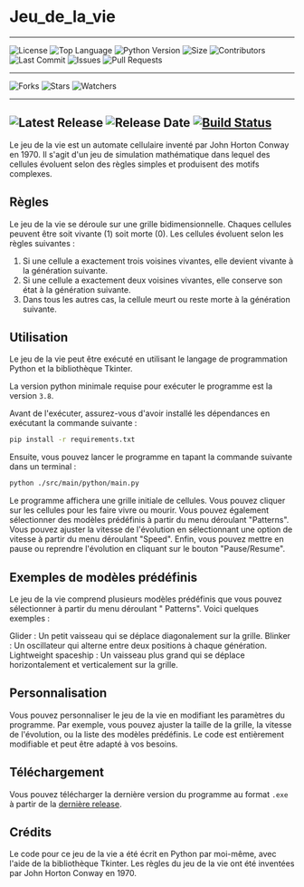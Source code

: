 # Jeu_de_la_vie

---

![License](https://img.shields.io/github/license/Redstoneur/Jeu_de_la_vie)
![Top Language](https://img.shields.io/github/languages/top/Redstoneur/Jeu_de_la_vie)
![Python Version](https://img.shields.io/badge/python-3.8-blue)
![Size](https://img.shields.io/github/repo-size/Redstoneur/Jeu_de_la_vie)
![Contributors](https://img.shields.io/github/contributors/Redstoneur/Jeu_de_la_vie)
![Last Commit](https://img.shields.io/github/last-commit/Redstoneur/Jeu_de_la_vie)
![Issues](https://img.shields.io/github/issues/Redstoneur/Jeu_de_la_vie)
![Pull Requests](https://img.shields.io/github/issues-pr/Redstoneur/Jeu_de_la_vie)

---

![Forks](https://img.shields.io/github/forks/Redstoneur/Jeu_de_la_vie)
![Stars](https://img.shields.io/github/stars/Redstoneur/Jeu_de_la_vie)
![Watchers](https://img.shields.io/github/watchers/Redstoneur/Jeu_de_la_vie)

---

![Latest Release](https://img.shields.io/github/v/release/Redstoneur/Jeu_de_la_vie)
![Release Date](https://img.shields.io/github/release-date/Redstoneur/Jeu_de_la_vie)
[![Build Status](https://github.com/Redstoneur/Jeu_de_la_vie/actions/workflows/build.yml/badge.svg)](https://github.com/Redstoneur/Jeu_de_la_vie/actions/workflows/build.yml)
---

Le jeu de la vie est un automate cellulaire inventé par John Horton Conway en 1970. Il s'agit d'un jeu de simulation
mathématique dans lequel des cellules évoluent selon des règles simples et produisent des motifs complexes.

## Règles

Le jeu de la vie se déroule sur une grille bidimensionnelle. Chaques cellules peuvent être soit vivante (1) soit morte
(0). Les cellules évoluent selon les règles suivantes :

1. Si une cellule a exactement trois voisines vivantes, elle devient vivante à la génération suivante.
2. Si une cellule a exactement deux voisines vivantes, elle conserve son état à la génération suivante.
3. Dans tous les autres cas, la cellule meurt ou reste morte à la génération suivante.

## Utilisation

Le jeu de la vie peut être exécuté en utilisant le langage de programmation Python et la bibliothèque Tkinter.

La version python minimale requise pour exécuter le programme est la version `3.8`.

Avant de l'exécuter, assurez-vous d'avoir installé les dépendances en exécutant la commande suivante :

```bash
pip install -r requirements.txt
```

Ensuite, vous pouvez lancer le programme en tapant la commande suivante dans un terminal :

```bash
python ./src/main/python/main.py
```

Le programme affichera une grille initiale de cellules. Vous pouvez cliquer sur les cellules pour les faire vivre ou
mourir. Vous pouvez également sélectionner des modèles prédéfinis à partir du menu déroulant "Patterns". Vous pouvez
ajuster la vitesse de l'évolution en sélectionnant une option de vitesse à partir du menu déroulant "Speed". Enfin, vous
pouvez mettre en pause ou reprendre l'évolution en cliquant sur le bouton "Pause/Resume".

## Exemples de modèles prédéfinis

Le jeu de la vie comprend plusieurs modèles prédéfinis que vous pouvez sélectionner à partir du menu déroulant "
Patterns". Voici quelques exemples :

Glider : Un petit vaisseau qui se déplace diagonalement sur la grille.
Blinker : Un oscillateur qui alterne entre deux positions à chaque génération.
Lightweight spaceship : Un vaisseau plus grand qui se déplace horizontalement et verticalement sur la grille.

## Personnalisation

Vous pouvez personnaliser le jeu de la vie en modifiant les paramètres du programme. Par exemple, vous pouvez ajuster la
taille de la grille, la vitesse de l'évolution, ou la liste des modèles prédéfinis. Le code est entièrement modifiable
et peut être adapté à vos besoins.

## Téléchargement

Vous pouvez télécharger la dernière version du programme au format `.exe` à partir de la [dernière release](https://github.com/Redstoneur/Jeu_de_la_vie/releases/latest).

## Crédits

Le code pour ce jeu de la vie a été écrit en Python par moi-même, avec l'aide de la bibliothèque Tkinter. Les règles du
jeu de la vie ont été inventées par John Horton Conway en 1970.